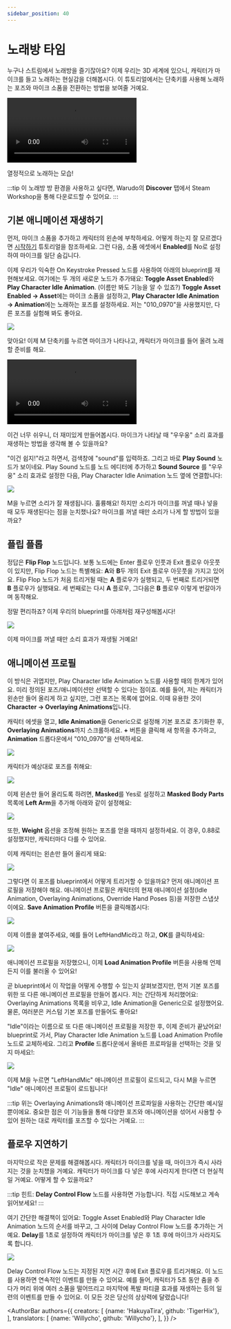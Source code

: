 ```yaml
---
sidebar_position: 40
---
```


# 노래방 타임

누구나 스트림에서 노래방을 즐기잖아요? 이제 우리는 3D 세계에 있으니, 캐릭터가 마이크를 들고 노래하는 현실감을 더해봅시다. 이 튜토리얼에서는 단축키를 사용해 노래하는 포즈와 마이크 소품을 전환하는 방법을 보여줄 거예요.

<div style={{width: '100%'}} className="video-box"><video controls loop src="/doc-img/karaoke.mp4" /></div>
<p class="img-desc">열정적으로 노래하는 모습!</p>

:::tip
이 노래방 방 환경을 사용하고 싶다면, Warudo의 **Discover** 탭에서 Steam Workshop을 통해 다운로드할 수 있어요.
:::

## 기본 애니메이션 재생하기

먼저, 마이크 소품을 추가하고 캐릭터의 왼손에 부착하세요. 어떻게 하는지 잘 모르겠다면 [시작하기](../../tutorials/readme-1.md#assets-tab) 튜토리얼을 참조하세요. 그런 다음, 소품 에셋에서 **Enabled**를 No로 설정하여 마이크를 일단 숨깁니다.

이제 우리가 익숙한 On Keystroke Pressed 노드를 사용하여 아래의 blueprint를 재현해보세요. 여기에는 두 개의 새로운 노드가 추가돼요: **Toggle Asset Enabled**와 **Play Character Idle Animation**. (이름만 봐도 기능을 알 수 있죠?) **Toggle Asset Enabled → Asset**에는 마이크 소품을 설정하고, **Play Character Idle Animation → Animation**에는 노래하는 포즈를 설정하세요. 저는 "010_0970"을 사용했지만, 다른 포즈를 실험해 봐도 좋아요.

![](/doc-img/en-blueprint-karaoke-1.png)

맞아요! 이제 M 단축키를 누르면 마이크가 나타나고, 캐릭터가 마이크를 들어 올려 노래할 준비를 해요. 

<div style={{width: '100%'}} className="video-box"><video controls loop src="/doc-img/karaoke-2.mp4" /></div>

이건 너무 쉬우니, 더 재미있게 만들어봅시다. 마이크가 나타날 때 "우우웅" 소리 효과를 재생하는 방법을 생각해 볼 수 있을까요?

"이건 쉽지!"라고 하면서, 검색창에 "sound"를 입력하죠. 그리고 바로 **Play Sound** 노드가 보이네요. Play Sound 노드를 노드 에디터에 추가하고 **Sound Source** 를 "우우웅" 소리 효과로 설정한 다음, Play Character Idle Animation 노드 옆에 연결합니다:

![](/doc-img/en-blueprint-karaoke-2.png)

M을 누르면 소리가 잘 재생됩니다. 훌륭해요! 하지만 소리가 마이크를 꺼낼 때나 넣을 때 모두 재생된다는 점을 눈치챘나요? 마이크를 꺼낼 때만 소리가 나게 할 방법이 있을까요?

## 플립 플롭

정답은 **Flip Flop** 노드입니다. 보통 노드에는 Enter 플로우 인풋과 Exit 플로우 아웃풋이 있지만, Flip Flop 노드는 특별해요: **A**와 **B**두 개의 Exit 플로우 아웃풋을 가지고 있어요. Flip Flop 노드가 처음 트리거될 때는 **A** 플로우가 실행되고, 두 번째로 트리거되면 **B** 플로우가 실행돼요. 세 번째로는 다시 **A** 플로우, 그다음은 **B** 플로우 이렇게 번갈아가며 동작해요.

정말 편리하죠? 이제 우리의 blueprint를 아래처럼 재구성해봅시다!

![](/doc-img/en-blueprint-karaoke-3.png)

이제 마이크를 꺼낼 때만 소리 효과가 재생될 거예요!

## 애니메이션 프로필

이 방식은 귀엽지만, Play Character Idle Animation 노드를 사용할 때의 한계가 있어요. 미리 정의된 포즈/애니메이션만 선택할 수 있다는 점이죠. 예를 들어, 저는 캐릭터가 왼손만 들어 올리게 하고 싶지만, 그런 포즈는 목록에 없어요. 이때 유용한 것이 **Character → Overlaying Animations**입니다.

캐릭터 에셋을 열고, **Idle Animation**을 Generic으로 설정해 기본 포즈로 초기화한 후, **Overlaying Animations**까지 스크롤하세요. **+** 버튼을 클릭해 새 항목을 추가하고, **Animation** 드롭다운에서 "010_0970"을 선택하세요.

![](/doc-img/en-blueprint-karaoke-8.png)

캐릭터가 예상대로 포즈를 취해요:

![](/doc-img/en-blueprint-karaoke-9.png)

이제 왼손만 들어 올리도록 하려면, **Masked**를 Yes로 설정하고 **Masked Body Parts** 목록에 **Left Arm**을 추가해 아래와 같이 설정해요:

![](/doc-img/en-blueprint-karaoke-4.png)

또한, **Weight** 옵션을 조정해 원하는 포즈를 얻을 때까지 설정하세요. 이 경우, 0.88로 설정했지만, 캐릭터마다 다를 수 있어요.

이제 캐릭터는 왼손만 들어 올리게 돼요:

![](/doc-img/en-blueprint-karaoke-5.png)

그렇다면 이 포즈를 blueprint에서 어떻게 트리거할 수 있을까요? 먼저 애니메이션 프로필을 저장해야 해요. 애니메이션 프로필은 캐릭터의 현재 애니메이션 설정(Idle Animation, Overlaying Animations, Override Hand Poses 등)을 저장한 스냅샷이에요. **Save Animation Profile** 버튼을 클릭해봅시다:

![](/doc-img/en-blueprint-karaoke-6.png)

이제 이름을 붙여주세요, 예를 들어 LeftHandMic라고 하고, **OK**를 클릭하세요:

![](/doc-img/en-blueprint-karaoke-7.png)

애니메이션 프로필을 저장했으니, 이제 **Load Animation Profile** 버튼을 사용해 언제든지 이를 불러올 수 있어요!

곧 blueprint에서 이 작업을 어떻게 수행할 수 있는지 살펴보겠지만, 먼저 기본 포즈를 위한 또 다른 애니메이션 프로필을 만들어 봅시다. 저는 간단하게 처리했어요: Overlaying Animations 목록을 비우고, Idle Animation을 Generic으로 설정했어요. 물론, 여러분은 커스텀 기본 포즈를 만들어도 좋아요!

"Idle"이라는 이름으로 또 다른 애니메이션 프로필을 저장한 후, 이제 준비가 끝났어요! blueprint로 가서, Play Character Idle Animation 노드를 Load Animation Profile 노드로 교체하세요. 그리고 **Profile** 드롭다운에서 올바른 프로파일을 선택하는 것을 잊지 마세요!:

![](/doc-img/en-blueprint-karaoke-10.png)

이제 M을 누르면 "LeftHandMic" 애니메이션 프로필이 로드되고, 다시 M을 누르면 "Idle" 애니메이션 프로필이 로드됩니다!

:::tip
위는 Overlaying Animations와 애니메이션 프로파일을 사용하는 간단한 예시일 뿐이에요. 중요한 점은 이 기능들을 통해 다양한 포즈와 애니메이션을 섞어서 사용할 수 있어 원하는 대로 캐릭터를 포즈할 수 있다는 거예요.
:::

## 플로우 지연하기

마지막으로 작은 문제를 해결해봅시다. 캐릭터가 마이크를 넣을 때, 마이크가 즉시 사라지는 것을 눈치챘을 거예요. 캐릭터가 마이크를 다 넣은 후에 사라지게 한다면 더 현실적일 거예요. 어떻게 할 수 있을까요?

:::tip
힌트: **Delay Control Flow** 노드를 사용하면 가능합니다. 직접 시도해보고 계속 읽어보세요!
:::

여기 간단한 해결책이 있어요: Toggle Asset Enabled와 Play Character Idle Animation 노드의 순서를 바꾸고, 그 사이에 Delay Control Flow 노드를 추가하는 거예요. **Delay**를 1초로 설정하여  캐릭터가 마이크를 넣은 후 1초 후에 마이크가 사라지도록 합니다.

![](/doc-img/en-blueprint-karaoke-11.png)

Delay Control Flow 노드는 지정된 지연 시간 후에 Exit 플로우를 트리거해요. 이 노드를 사용하면 연속적인 이벤트를 만들 수 있어요. 예를 들어, 캐릭터가 5초 동안 춤을 추다가 머리 위에 여러 소품을 떨어뜨리고 마지막에 폭발 파티클 효과를 재생하는 등의 일련의 이벤트를 만들 수 있어요. 이 모든 것은 당신의 상상력에 달렸습니다!

<AuthorBar authors={{
  creators: [
    {name: 'HakuyaTira', github: 'TigerHix'},
  ],
  translators: [
    {name: 'Willycho', github: 'Willycho'},
  ],
}} />
